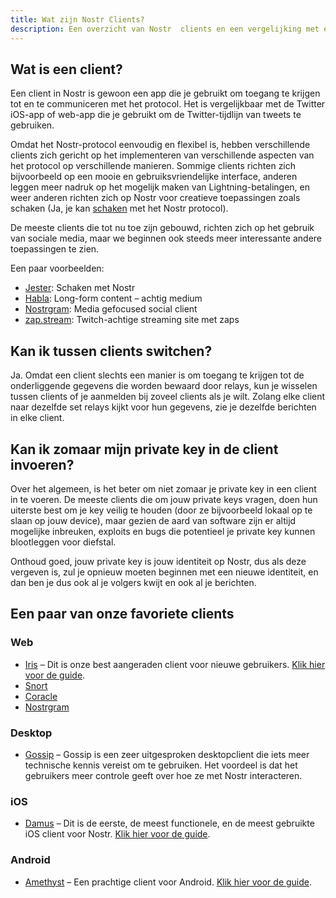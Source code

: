 ```yaml
---
title: Wat zijn Nostr Clients?
description: Een overzicht van Nostr  clients en een vergelijking met een paar van onze favorieten.
---
```


## Wat is een client?

Een client in Nostr is gewoon een app die je gebruikt om toegang te krijgen tot en te communiceren met het protocol. Het is vergelijkbaar met de Twitter iOS-app of web-app die je gebruikt om de Twitter-tijdlijn van tweets te gebruiken.

Omdat het Nostr-protocol eenvoudig en flexibel is, hebben verschillende clients zich gericht op het implementeren van verschillende aspecten van het protocol op verschillende manieren. Sommige clients richten zich bijvoorbeeld op een mooie en gebruiksvriendelijke interface, anderen leggen meer nadruk op het mogelijk maken van Lightning-betalingen, en weer anderen richten zich op Nostr voor creatieve toepassingen zoals schaken (Ja, je kan [schaken](https://jesterui.github.io?utm_source=nostr.how&ref=nostr.how) met het Nostr protocol).

De meeste clients die tot nu toe zijn gebouwd, richten zich op het gebruik van sociale media, maar we beginnen ook steeds meer interessante andere toepassingen te zien.

Een paar voorbeelden:

-   [Jester](https://jesterui.github.io?utm_source=nostr.how&ref=nostr.how): Schaken met Nostr
-   [Habla](https://habla.news?utm_source=nostr.how&ref=nostr.how): Long-form content – achtig medium
-   [Nostrgram](https://nostrgram.co?utm_source=nostr.how&ref=nostr.how): Media gefocused social client
-   [zap.stream](https://zap.stream/): Twitch-achtige streaming site met zaps


## Kan ik tussen clients switchen?

Ja. Omdat een client slechts een manier is om toegang te krijgen tot de onderliggende gegevens die worden bewaard door relays, kun je wisselen tussen clients of je aanmelden bij zoveel clients als je wilt. Zolang elke client naar dezelfde set relays kijkt voor hun gegevens, zie je dezelfde berichten in elke client.

## Kan ik zomaar mijn private key in de client invoeren?

Over het algemeen, is het beter om niet zomaar je private key in een client in te voeren. De meeste clients die om jouw private keys vragen, doen hun uiterste best om je key veilig te houden (door ze bijvoorbeeld lokaal op te slaan op jouw device), maar gezien de aard van software zijn er altijd mogelijke inbreuken, exploits en bugs die potentieel je private key kunnen blootleggen voor diefstal.

Onthoud goed, jouw private key is jouw identiteit op Nostr, dus als deze vergeven is, zul je opnieuw moeten beginnen met een nieuwe identiteit, en dan ben je dus ook al je volgers kwijt en ook al je berichten.

## Een paar van onze favoriete clients

### Web

-   [Iris](https://iris.to?utm_source=nostr.how&ref=nostr.how) – Dit is onze best aangeraden client voor nieuwe gebruikers. [Klik hier voor de guide](/nl/guides/iris).
-   [Snort](https://snort.social?utm_source=nostr.how&ref=nostr.how)
-   [Coracle](https://coracle.social?utm_source=nostr.how&ref=nostr.how)
-   [Nostrgram](https://nostrgram.co?utm_source=nostr.how&ref=nostr.how)

### Desktop

-   [Gossip](https://www.github.com/mikedilger/gossip) – Gossip is een zeer uitgesproken desktopclient die iets meer technische kennis vereist om te gebruiken. Het voordeel is dat het gebruikers meer controle geeft over hoe ze met Nostr interacteren.

### iOS

-   [Damus](https://apps.apple.com/app/damus/id1628663131) – Dit is de eerste, de meest functionele, en de meest gebruikte iOS client voor Nostr. [Klik hier voor de guide](/en/guides/damus).

### Android

-   [Amethyst](https://play.google.com/store/apps/details?id=com.vitorpamplona.amethyst) – Een prachtige client voor Android. [Klik hier voor de guide](/nl/guides/amethyst).
